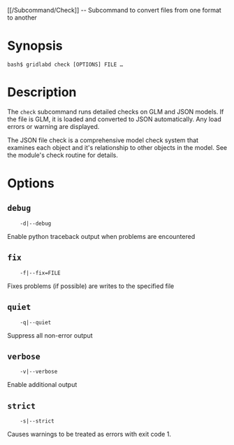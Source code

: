 [[/Subcommand/Check]] -- Subcommand to convert files from one format to another

# Synopsis

~~~
bash$ gridlabd check [OPTIONS] FILE …
~~~

# Description

The `check` subcommand runs detailed checks on GLM and JSON models.  If the file is GLM, it is loaded and converted 
to JSON automatically. Any load errors or warning are displayed.

The JSON file check is a comprehensive model check system that examines each object and it's relationship to other
objects in the model.  See the module's check routine for details.

# Options

## `debug`

~~~
	-d|--debug
~~~

Enable python traceback output when problems are encountered

## `fix`

~~~
	-f|--fix=FILE
~~~

Fixes problems (if possible) are writes to the specified file

## `quiet`

~~~
	-q|--quiet
~~~ 

Suppress all non-error output

## `verbose`

~~~
	-v|--verbose
~~~

Enable additional output

## `strict`

~~~
	-s|--strict
~~~

Causes warnings to be treated as errors with exit code 1.

